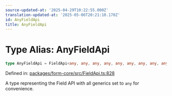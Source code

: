```yaml
---
source-updated-at: '2025-04-29T10:22:55.000Z'
translation-updated-at: '2025-05-06T20:21:10.170Z'
id: AnyFieldApi
title: AnyFieldApi
---
```


<!-- DO NOT EDIT: this page is autogenerated from the type comments -->

# Type Alias: AnyFieldApi

```ts
type AnyFieldApi = FieldApi<any, any, any, any, any, any, any, any, any, any, any, any, any, any, any, any, any, any, any>;
```

Defined in: [packages/form-core/src/FieldApi.ts:828](https://github.com/TanStack/form/blob/main/packages/form-core/src/FieldApi.ts#L828)

A type representing the Field API with all generics set to `any` for convenience.
